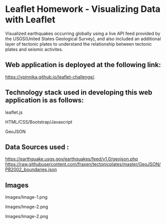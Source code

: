 # Leaflet Homework - Visualizing Data with Leaflet

Visualized earthquakes occurring globally using a live API feed provided by the USGS(United States Geological Survey), and also included an additional layer of tectonic plates to understand the relationship between tectonic plates and seismic activites.

## Web application is deployed at the following link:

https://vpinnika.github.io/leaflet-challenge/.

## Technology stack used in developing this web application is as follows:
leaflet.js

HTML/CSS/Bootstrap/Javascript

GeoJSON

## Data Sources used :
https://earthquake.usgs.gov/earthquakes/feed/v1.0/geojson.php
https://raw.githubusercontent.com/fraxen/tectonicplates/master/GeoJSON/PB2002_boundaries.json

## Images

Images/Image-1.png

Images/Image-2.png

Images/Image-2.png




